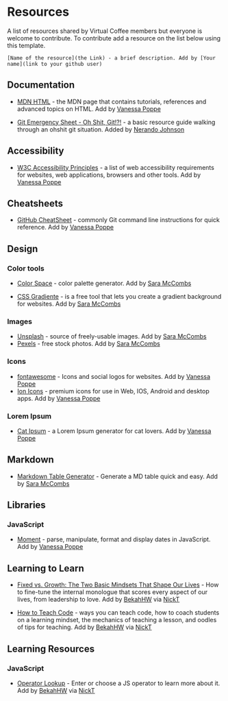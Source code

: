 # Resources

A list of resources shared by Virtual Coffee members but everyone is welcome to contribute.
To contribute add a resource on the list below using this template.

```
[Name of the resource](the Link) - a brief description. Add by [Your name](link to your github user)
```

## Documentation

- [MDN HTML](https://developer.mozilla.org/en-US/docs/Web/HTML) - the MDN page that contains tutorials, references and advanced topics on HTML. Add by [Vanessa Poppe](https://github.com/vanessacor)

- [Git Emergency Sheet - Oh Shit, Git!?!](https://ohshitgit.com/) - a basic resource guide walking through an ohshit git situation. Added by [Nerando Johnson](https://github.com/Nerajno)



## Accessibility

- [W3C Accessibility Principles](https://www.w3.org/WAI/fundamentals/accessibility-principles/) - a list of web accessibility requirements for websites, web applications, browsers and other tools. Add by [Vanessa Poppe](https://github.com/vanessacor)

## Cheatsheets

- [GitHub CheatSheet](https://github.github.com/training-kit/downloads/github-git-cheat-sheet.pdf) - commonly Git command line instructions for quick reference. Add by [Vanessa Poppe](https://github.com/vanessacor)


## Design

### Color tools

- [Color Space](https://mycolor.space/) - color palette generator. Add by [Sara McCombs](https://github.com/saramccombs)

- [CSS Gradiente](https://cssgradient.io/) - is a free tool that lets you create a gradient background for websites. Add by [Sara McCombs](https://github.com/saramccombs)

### Images

- [Unsplash](https://unsplash.com/) - source of freely-usable images. Add by [Sara McCombs](https://github.com/saramccombs)
- [Pexels](https://www.pexels.com/) - free stock photos. Add by [Sara McCombs](https://github.com/saramccombs)

### Icons

- [fontawesome](https://fontawesome.com/) - Icons and social logos for websites. Add by [Vanessa Poppe](https://github.com/vanessacor)
- [Ion Icons](https://ionicons.com/v4/) - premium icons for use in Web, IOS, Android and desktop apps. Add by [Vanessa Poppe](https://github.com/vanessacor)

### Lorem Ipsum

- [Cat Ipsum](http://www.catipsum.com/) - a Lorem Ipsum generator for cat lovers. Add by [Vanessa Poppe](https://github.com/vanessacor)

## Markdown

- [Markdown Table Generator](https://www.tablesgenerator.com/markdown_tables) - Generate a MD table quick and easy. Add by [Sara McCombs](https://github.com/saramccombs)

## Libraries

### JavaScript

- [Moment](https://momentjs.com/) - parse, manipulate, format and display dates in JavaScript. Add by [Vanessa Poppe](https://github.com/vanessacor)

## Learning to Learn

- [Fixed vs. Growth: The Two Basic Mindsets That Shape Our Lives](https://www.brainpickings.org/2014/01/29/carol-dweck-mindset/) - How to fine-tune the internal monologue that scores every aspect of our lives, from leadership to love. Add by [BekahHW](https://github.com/bekahhw) via [NickT](https://github.com/nickytonline)

- [How to Teach Code](https://welearncode.com/teaching-code/) - ways you can teach code, how to coach students on a learning mindset, the mechanics of teaching a lesson, and oodles of tips for teaching. Add by [BekahHW](https://github.com/bekahhw) via [NickT](https://github.com/nickytonline)

## Learning Resources

### JavaScript
- [Operator Lookup](https://joshwcomeau.com/operator-lookup/) - Enter or choose a JS operator to learn more about it. Add by [BekahHW](https://github.com/bekahhw) via [NickT](https://github.com/nickytonline)
